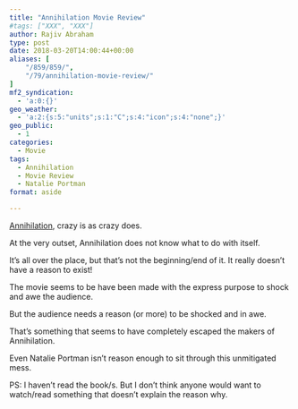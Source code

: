 ```yaml
---
title: "Annihilation Movie Review"
#tags: ["XXX", "XXX"]
author: Rajiv Abraham
type: post
date: 2018-03-20T14:00:44+00:00
aliases: [
    "/859/859/",
    "/79/annihilation-movie-review/"
]
mf2_syndication:
  - 'a:0:{}'
geo_weather:
  - 'a:2:{s:5:"units";s:1:"C";s:4:"icon";s:4:"none";}'
geo_public:
  - 1
categories:
  - Movie
tags:
  - Annihilation
  - Movie Review
  - Natalie Portman
format: aside

---
```

<p style="text-align: left;">
  <a href="https://www.imdb.com/title/tt2798920/" target="_blank" rel="noopener">Annihilation</a>, crazy is as crazy does.
</p>

<p style="text-align: left;">
  At the very outset, Annihilation does not know what to do with itself.
</p>

<p style="text-align: left;">
  It&#8217;s all over the place, but that&#8217;s not the beginning/end of it. It really doesn&#8217;t have a reason to exist!
</p>

<p style="text-align: left;">
  The movie seems to be have been made with the express purpose to shock and awe the audience.
</p>

<p style="text-align: left;">
  But the audience needs a reason (or more) to be shocked and in awe.
</p>

<p style="text-align: left;">
  That&#8217;s something that seems to have completely escaped the makers of Annihilation.
</p>

<p style="text-align: left;">
  Even Natalie Portman isn&#8217;t reason enough to sit through this unmitigated mess.
</p>

<p style="text-align: left;">
  PS: I haven&#8217;t read the book/s. But I don&#8217;t think anyone would want to watch/read something that doesn&#8217;t explain the reason why.
</p>